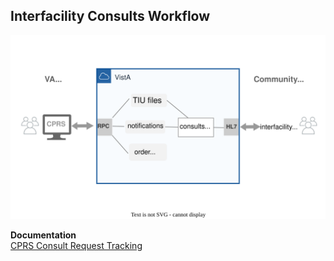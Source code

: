 ## Interfacility Consults Workflow


![](img/consults-package.svg)

__Documentation__  
[CPRS Consult Request Tracking](https://www.va.gov/vdl/documents/Clinical/CPRS-Consult_Request_Tracking/consum.pdf)

